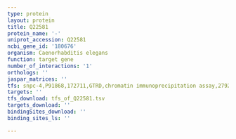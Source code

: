 ```yaml
---
type: protein
layout: protein
title: Q22581
protein_name: '-'
uniprot_accession: Q22581
ncbi_gene_id: '180676'
organism: Caenorhabditis elegans
function: target gene
number_of_interactions: '1'
orthologs: ''
jaspar_matrices: ''
tfs: snpc-4,P91868,172711,GTRD,chromatin immunoprecipitation assay,27924024%5Buid%5D,No
targets: ''
tfs_download: tfs_of_Q22581.tsv
targets_download: ''
bindingSites_download: ''
binding_sites_ls: ''

---
```

